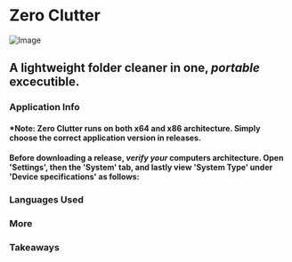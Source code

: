 # Zero Clutter

![Image](https://github.com/user-attachments/assets/bc2e760a-bce9-4294-b8d1-b73255ab980b)

## A lightweight folder cleaner in one, *portable* excecutible.




### Application Info

#### *Note: Zero Clutter runs on both x64 and x86 architecture. Simply choose the correct application version in releases.

#### Before downloading a release, *verify your* computers architecture. Open 'Settings', then the 'System' tab, and lastly view 'System Type' under 'Device specifications' as follows:




### Languages Used



### More



### Takeaways

